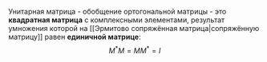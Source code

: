 Унитарная матрица - обобщение ортогональной матрицы - это **квадратная матрица** с комплексными элементами, результат умножения которой на [[Эрмитово сопряжённая матрица|сопряжённую матрицу]] равен **единичной матрице**:$$M^*M=MM^*=I$$